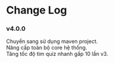 # Change Log
### v4.0.0
Chuyển sang sử dụng maven project.  
Nâng cấp toàn bộ core hệ thống.  
Tăng tốc độ tìm quiz nhanh gấp 10 lần v3.

